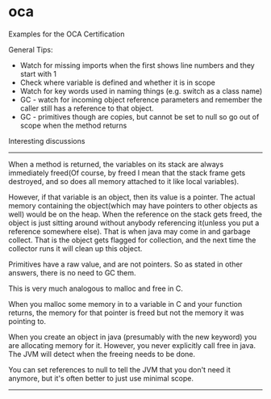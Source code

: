 # oca
Examples for the OCA Certification

General Tips:

- Watch for missing imports when the first shows line numbers and they start with 1
- Check where variable is defined and whether it is in scope
- Watch for key words used in naming things (e.g. switch as a class name)
- GC - watch for incoming object reference parameters and remember the caller still has a reference to that object.
- GC - primitives though are copies, but cannot be set to null so go out of scope when the method returns


Interesting discussions
__________________________________________________________________
When a method is returned, the variables on its stack are always immediately freed(Of course, by freed I mean that the stack frame gets destroyed, and so does all memory attached to it like local variables).

However, if that variable is an object, then its value is a pointer. The actual memory containing the object(which may have pointers to other objects as well) would be on the heap. When the reference on the stack gets freed, the object is just sitting around without anybody referencing it(unless you put a reference somewhere else). That is when java may come in and garbage collect. That is the object gets flagged for collection, and the next time the collector runs it will clean up this object.

Primitives have a raw value, and are not pointers. So as stated in other answers, there is no need to GC them.

This is very much analogous to malloc and free in C.

When you malloc some memory in to a variable in C and your function returns, the memory for that pointer is freed but not the memory it was pointing to.

When you create an object in java (presumably with the new keyword) you are allocating memory for it. However, you never explicitly call free in java. The JVM will detect when the freeing needs to be done.

You can set references to null to tell the JVM that you don't need it anymore, but it's often better to just use minimal scope.
__________________________________________________________________